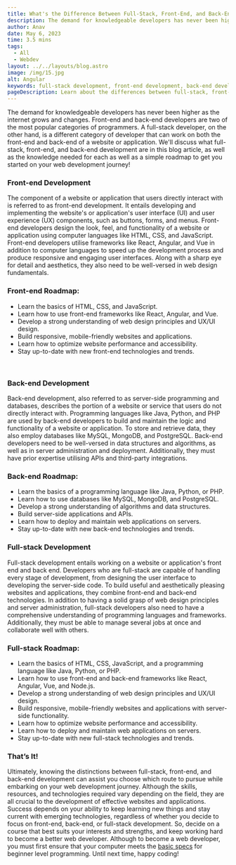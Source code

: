 ```yaml
---
title: What's the Difference Between Full-Stack, Front-End, and Back-End?
description: The demand for knowledgeable developers has never been higher as the internet grows and changes. Front-end and back-end developers...
author: Anav
date: May 6, 2023
time: 3.5 mins
tags:
  - All
  - Webdev
layout: ../../layouts/blog.astro
image: /img/15.jpg
alt: Angular
keywords: full-stack development, front-end development, back-end development, web development journey, programming languages, web design principles, server administration, user interface, user experience, web technologies, emerging technologies, server-side programming, databases, algorithms, data structures, APIs, third-party integrations, frameworks.
pageDescription: Learn about the differences between full-stack, front-end, and back-end development and their respective roadmaps. Discover the skills and technologies required for each field to become an effective web developer.
---
```

The demand for knowledgeable developers has never been higher as the internet grows and changes. Front-end and back-end developers are two of the most popular categories of programmers. A full-stack developer, on the other hand, is a different category of developer that can work on both the front-end and back-end of a website or application. We'll discuss what full-stack, front-end, and back-end development are in this blog article, as well as the knowledge needed for each as well as a simple roadmap to get you started on your web development journey! 



### Front-end Development

The component of a website or application that users directly interact with is referred to as front-end development. It entails developing and implementing the website's or application's user interface (UI) and user experience (UX) components, such as buttons, forms, and menus. Front-end developers design the look, feel, and functionality of a website or application using computer languages like HTML, CSS, and JavaScript. Front-end developers utilise frameworks like React, Angular, and Vue in addition to computer languages to speed up the development process and produce responsive and engaging user interfaces. Along with a sharp eye for detail and aesthetics, they also need to be well-versed in web design fundamentals.



### Front-end Roadmap:

* Learn the basics of HTML, CSS, and JavaScript.
* Learn how to use front-end frameworks like React, Angular, and Vue.
* Develop a strong understanding of web design principles and UX/UI design.
* Build responsive, mobile-friendly websites and applications.
* Learn how to optimize website performance and accessibility.
* Stay up-to-date with new front-end technologies and trends.

 

### Back-end Development	

Back-end development, also referred to as server-side programming and databases, describes the portion of a website or service that users do not directly interact with. Programming languages like Java, Python, and PHP are used by back-end developers to build and maintain the logic and functionality of a website or application. To store and retrieve data, they also employ databases like MySQL, MongoDB, and PostgreSQL. Back-end developers need to be well-versed in data structures and algorithms, as well as in server administration and deployment. Additionally, they must have prior expertise utilising APIs and third-party integrations.

### Back-end Roadmap:

* Learn the basics of a programming language like Java, Python, or PHP.
* Learn how to use databases like MySQL, MongoDB, and PostgreSQL.
* Develop a strong understanding of algorithms and data structures.
* Build server-side applications and APIs.
* Learn how to deploy and maintain web applications on servers.
* Stay up-to-date with new back-end technologies and trends.



### Full-stack Development	

Full-stack development entails working on a website or application's front end and back end. Developers who are full-stack are capable of handling every stage of development, from designing the user interface to developing the server-side code. To build useful and aesthetically pleasing websites and applications, they combine front-end and back-end technologies. In addition to having a solid grasp of web design principles and server administration, full-stack developers also need to have a comprehensive understanding of programming languages and frameworks. Additionally, they must be able to manage several jobs at once and collaborate well with others.

### Full-stack Roadmap:

* Learn the basics of HTML, CSS, JavaScript, and a programming language like Java, Python, or PHP.
* Learn how to use front-end and back-end frameworks like React, Angular, Vue, and Node.js.
* Develop a strong understanding of web design principles and UX/UI design.
* Build responsive, mobile-friendly websites and applications with server-side functionality.
* Learn how to optimize website performance and accessibility.
* Learn how to deploy and maintain web applications on servers.
* Stay up-to-date with new full-stack technologies and trends.



### That’s It!

Ultimately, knowing the distinctions between full-stack, front-end, and back-end development can assist you choose which route to pursue while embarking on your web development journey. Although the skills, resources, and technologies required vary depending on the field, they are all crucial to the development of effective websites and applications. Success depends on your ability to keep learning new things and stay current with emerging technologies, regardless of whether you decide to focus on front-end, back-end, or full-stack development. So, decide on a course that best suits your interests and strengths, and keep working hard to become a better web developer. Although to become a web developer, you must first ensure that your computer meets the  [basic specs](https://codeology.net/blogholder/basic-computer-specs-for-beginner-level-programming-2023/) for beginner level programming. Until next time, happy coding!

